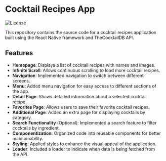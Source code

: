 # Cocktail Recipes App

[![License](https://img.shields.io/badge/License-MIT-blue.svg)](LICENSE)

This repository contains the source code for a cocktail recipes application built using the React Native framework and TheCocktailDB API.

## Features

- **Homepage**: Displays a list of cocktail recipes with names and images.
- **Infinite Scroll**: Allows continuous scrolling to load more cocktail recipes.
- **Navigation**: Implemented navigation to switch between different screens.
- **Menu**: Added menu navigation for easy access to different sections of the app.
- **Detail Page**: Shows detailed information about a selected cocktail recipe.
- **Favorites Page**: Allows users to save their favorite cocktail recipes.
- **Additional Page**: Added an extra page for displaying cocktails by category.
- **Search Functionality** (Optional): Implemented a search feature to filter cocktails by ingredient.
- **Componentization**: Organized code into reusable components for better maintainability.
- **Styling**: Applied styles to enhance the visual appeal of the application.
- **Loader**: Included a loader to indicate when data is being fetched from the API.
